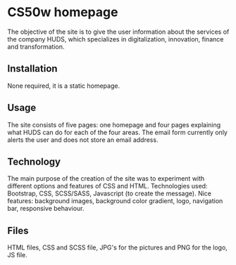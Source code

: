# CS50w homepage
The objective of the site is to give the user information about the services of the company HUDS, which specializes in digitalization, innovation, finance and transformation.
## Installation
None required, it is a static homepage.
## Usage
The site consists of five pages: one homepage and four pages explaining what HUDS can do for each of the four areas. The email form currently only alerts the user and does not store an email address.
## Technology
The main purpose of the creation of the site was to experiment with different options and features of CSS and HTML. Technologies used: Bootstrap, CSS, SCSS/SASS, Javascript (to create the message). Nice features: background images, background color gradient, logo, navigation bar, responsive behaviour.
## Files
HTML files, CSS and SCSS file, JPG's for the pictures and PNG for the logo, JS file.
